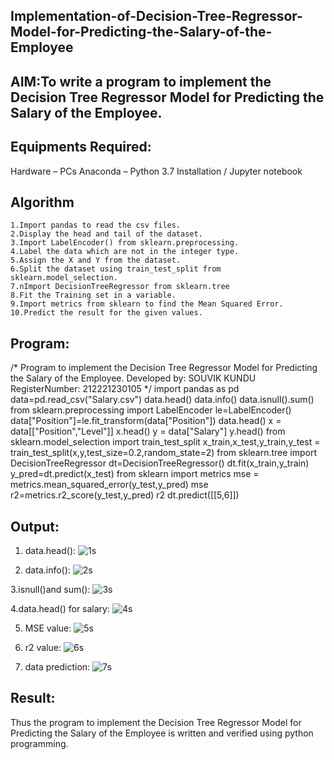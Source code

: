 ## Implementation-of-Decision-Tree-Regressor-Model-for-Predicting-the-Salary-of-the-Employee
## AIM:To write a program to implement the Decision Tree Regressor Model for Predicting the Salary of the Employee.

## Equipments Required:
Hardware – PCs
Anaconda – Python 3.7 Installation / Jupyter notebook
## Algorithm
```
1.Import pandas to read the csv files.
2.Display the head and tail of the dataset.
3.Import LabelEncoder() from sklearn.preprocessing.
4.Label the data which are not in the integer type.
5.Assign the X and Y from the dataset.
6.Split the dataset using train_test_split from sklearn.model_selection.
7.nImport DecisionTreeRegressor from sklearn.tree
8.Fit the Training set in a variable.
9.Import metrics from sklearn to find the Mean Squared Error.
10.Predict the result for the given values.
```
## Program:
/*
Program to implement the Decision Tree Regressor Model for Predicting the Salary of the Employee.
Developed by: SOUVIK KUNDU
RegisterNumber: 212221230105
*/
import pandas as pd
data=pd.read_csv("Salary.csv")
data.head()
data.info()
data.isnull().sum()
from sklearn.preprocessing import LabelEncoder
le=LabelEncoder()
data["Position"]=le.fit_transform(data["Position"])
data.head()
x = data[["Position","Level"]]
x.head()
y = data["Salary"]
y.head()
from sklearn.model_selection import train_test_split
x_train,x_test,y_train,y_test = train_test_split(x,y,test_size=0.2,random_state=2)
from sklearn.tree import DecisionTreeRegressor
dt=DecisionTreeRegressor()
dt.fit(x_train,y_train)
y_pred=dt.predict(x_test)
from sklearn import metrics
mse = metrics.mean_squared_error(y_test,y_pred)
mse
r2=metrics.r2_score(y_test,y_pred)
r2
dt.predict([[5,6]])
## Output:

1. data.head():
![1s](https://github.com/souvik798/Implementation-of-Decision-Tree-Regressor-Model-for-Predicting-the-Salary-of-the-Employee/assets/94752764/14cff4a7-9f35-45ff-81e6-e7b2d1026a4e)

2. data.info():
![2s](https://github.com/souvik798/Implementation-of-Decision-Tree-Regressor-Model-for-Predicting-the-Salary-of-the-Employee/assets/94752764/56b1c51e-e554-4812-8df9-50d7d1a4b772)

3.isnull()and sum():
![3s](https://github.com/souvik798/Implementation-of-Decision-Tree-Regressor-Model-for-Predicting-the-Salary-of-the-Employee/assets/94752764/ff649bf1-2c3c-41c7-89c2-1bc5eaf574d5)

4.data.head() for salary:
![4s](https://github.com/souvik798/Implementation-of-Decision-Tree-Regressor-Model-for-Predicting-the-Salary-of-the-Employee/assets/94752764/ef9d346d-cb64-486e-931b-bb07bfb0c76b)

5. MSE value:
![5s](https://github.com/souvik798/Implementation-of-Decision-Tree-Regressor-Model-for-Predicting-the-Salary-of-the-Employee/assets/94752764/21d10ef4-c657-48e8-8505-e9b0a8ca471b)

6. r2 value:
![6s](https://github.com/souvik798/Implementation-of-Decision-Tree-Regressor-Model-for-Predicting-the-Salary-of-the-Employee/assets/94752764/2057274d-376e-450d-b2f9-0dc4acb0457a)


7. data prediction:
![7s](https://github.com/souvik798/Implementation-of-Decision-Tree-Regressor-Model-for-Predicting-the-Salary-of-the-Employee/assets/94752764/f0c80755-62d7-473e-89c0-4de767ad1f0c)

## Result:
   Thus the program to implement the Decision Tree Regressor Model for Predicting the Salary of the Employee is written and verified using python programming.
